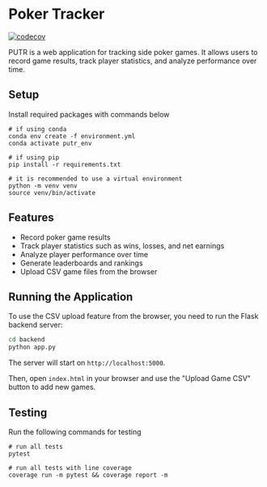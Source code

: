 # Poker Tracker

[![codecov](https://codecov.io/github/samfeldman824/putr/branch/main/graph/badge.svg?token=DXNQHZ39YZ)](https://codecov.io/github/samfeldman824/putr)


PUTR is a web application for tracking side poker games. It allows users to record game results, track player statistics, and analyze performance over time.

## Setup

Install required packages with commands below
```
# if using conda
conda env create -f environment.yml
conda activate putr_env

# if using pip
pip install -r requirements.txt

# it is recommended to use a virtual environment
python -m venv venv
source venv/bin/activate
```


## Features

- Record poker game results
- Track player statistics such as wins, losses, and net earnings
- Analyze player performance over time
- Generate leaderboards and rankings
- Upload CSV game files from the browser

## Running the Application

To use the CSV upload feature from the browser, you need to run the Flask backend server:

```bash
cd backend
python app.py
```

The server will start on `http://localhost:5000`.

Then, open `index.html` in your browser and use the "Upload Game CSV" button to add new games.

## Testing

Run the following commands for testing

```
# run all tests
pytest

# run all tests with line coverage
coverage run -m pytest && coverage report -m
```
